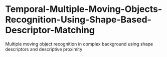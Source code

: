 # Temporal-Multiple-Moving-Objects-Recognition-Using-Shape-Based-Descriptor-Matching
Multiple moving object recognition in complex background using shape descriptors and descriptive proximity
